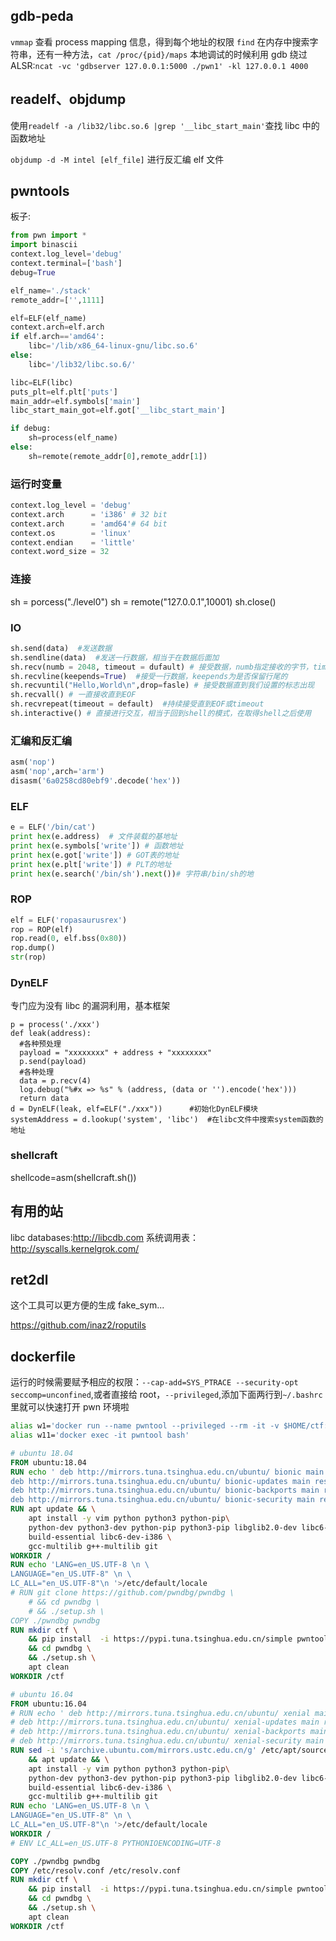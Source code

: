 ## gdb-peda

`vmmap`
查看 process mapping 信息，得到每个地址的权限
`find` 在内存中搜索字符串，还有一种方法，`cat /proc/{pid}/maps`
本地调试的时候利用 gdb 绕过 ALSR:`ncat -vc 'gdbserver 127.0.0.1:5000 ./pwn1' -kl 127.0.0.1 4000`

## readelf、objdump

使用`readelf -a /lib32/libc.so.6 |grep '__libc_start_main'`查找 libc 中的函数地址

`objdump -d -M intel [elf_file]` 进行反汇编 elf 文件

## pwntools

板子:

```py
from pwn import *
import binascii
context.log_level='debug'
context.terminal=['bash']
debug=True

elf_name='./stack'
remote_addr=['',1111]

elf=ELF(elf_name)
context.arch=elf.arch
if elf.arch=='amd64':
    libc='/lib/x86_64-linux-gnu/libc.so.6'
else:
    libc='/lib32/libc.so.6/'

libc=ELF(libc)
puts_plt=elf.plt['puts']
main_addr=elf.symbols['main']
libc_start_main_got=elf.got['__libc_start_main']

if debug:
    sh=process(elf_name)
else:
    sh=remote(remote_addr[0],remote_addr[1])
```

### 运行时变量

```py
context.log_level = 'debug'
context.arch      = 'i386' # 32 bit
context.arch      = 'amd64'# 64 bit
context.os        = 'linux'
context.endian    = 'little'
context.word_size = 32
```

### 连接

sh = porcess("./level0")
sh = remote("127.0.0.1",10001)
sh.close()

### IO

```py
sh.send(data)  #发送数据
sh.sendline(data)  #发送一行数据，相当于在数据后面加
sh.recv(numb = 2048, timeout = dufault) # 接受数据，numb指定接收的字节，timeout指定超时
sh.recvline(keepends=True)  #接受一行数据，keepends为是否保留行尾的
sh.recvuntil("Hello,World\n",drop=fasle) # 接受数据直到我们设置的标志出现
sh.recvall() # 一直接收直到EOF
sh.recvrepeat(timeout = default)  #持续接受直到EOF或timeout
sh.interactive() # 直接进行交互，相当于回到shell的模式，在取得shell之后使用
```

### 汇编和反汇编

```py
asm('nop')
asm('nop',arch='arm')
disasm('6a0258cd80ebf9'.decode('hex'))
```

### ELF

```py
e = ELF('/bin/cat')
print hex(e.address)  # 文件装载的基地址
print hex(e.symbols['write']) # 函数地址
print hex(e.got['write']) # GOT表的地址
print hex(e.plt['write']) # PLT的地址
print hex(e.search('/bin/sh').next())# 字符串/bin/sh的地
```

### ROP

```py
elf = ELF('ropasaurusrex')
rop = ROP(elf)
rop.read(0, elf.bss(0x80))
rop.dump()
str(rop)
```

### DynELF

专门应为没有 libc 的漏洞利用，基本框架

```
p = process('./xxx')
def leak(address):
  #各种预处理
  payload = "xxxxxxxx" + address + "xxxxxxxx"
  p.send(payload)
  #各种处理
  data = p.recv(4)
  log.debug("%#x => %s" % (address, (data or '').encode('hex')))
  return data
d = DynELF(leak, elf=ELF("./xxx"))      #初始化DynELF模块
systemAddress = d.lookup('system', 'libc')  #在libc文件中搜索system函数的地址
```

### shellcraft

shellcode=asm(shellcraft.sh())

## 有用的站

libc databases:http://libcdb.com
系统调用表：http://syscalls.kernelgrok.com/

## ret2dl

这个工具可以更方便的生成 fake_sym...

https://github.com/inaz2/roputils

## dockerfile

运行的时候需要赋予相应的权限：`--cap-add=SYS_PTRACE --security-opt seccomp=unconfined`,或者直接给 root，`--privileged`,添加下面两行到`~/.bashrc`里就可以快速打开 pwn 环境啦

```sh
alias w1='docker run --name pwntool --privileged --rm -it -v $HOME/ctf:/ctf/ pwntool /bin/bash'
alias w11='docker exec -it pwntool bash'
```

```dockerfile
# ubuntu 18.04
FROM ubuntu:18.04
RUN echo ' deb http://mirrors.tuna.tsinghua.edu.cn/ubuntu/ bionic main restricted universe multiverse \n \
deb http://mirrors.tuna.tsinghua.edu.cn/ubuntu/ bionic-updates main restricted universe multiverse \n \
deb http://mirrors.tuna.tsinghua.edu.cn/ubuntu/ bionic-backports main restricted universe multiverse \n \
deb http://mirrors.tuna.tsinghua.edu.cn/ubuntu/ bionic-security main restricted universe multiverse \n '> /etc/apt/sources.list
RUN apt update && \
    apt install -y vim python python3 python-pip\
    python-dev python3-dev python-pip python3-pip libglib2.0-dev libc6-dbg \
    build-essential libc6-dev-i386 \
    gcc-multilib g++-multilib git
WORKDIR /
RUN echo 'LANG=en_US.UTF-8 \n \
LANGUAGE="en_US.UTF-8" \n \
LC_ALL="en_US.UTF-8"\n '>/etc/default/locale
# RUN git clone https://github.com/pwndbg/pwndbg \
    # && cd pwndbg \
    # && ./setup.sh \
COPY ./pwndbg pwndbg
RUN mkdir ctf \
    && pip install  -i https://pypi.tuna.tsinghua.edu.cn/simple pwntools \
    && cd pwndbg \
    && ./setup.sh \
    apt clean
WORKDIR /ctf
```

```dockerfile
# ubuntu 16.04
FROM ubuntu:16.04
# RUN echo ' deb http://mirrors.tuna.tsinghua.edu.cn/ubuntu/ xenial main restricted universe multiverse \n \
# deb http://mirrors.tuna.tsinghua.edu.cn/ubuntu/ xenial-updates main restricted universe multiverse \n \
# deb http://mirrors.tuna.tsinghua.edu.cn/ubuntu/ xenial-backports main restricted universe multiverse \n \
# deb http://mirrors.tuna.tsinghua.edu.cn/ubuntu/ xenial-security main restricted universe multiverse \n '> /etc/apt/sources.list
RUN sed -i 's/archive.ubuntu.com/mirrors.ustc.edu.cn/g' /etc/apt/sources.list \
    && apt update && \
    apt install -y vim python python3 python-pip\
    python-dev python3-dev python-pip python3-pip libglib2.0-dev libc6-dbg \
    build-essential libc6-dev-i386 \
    gcc-multilib g++-multilib git
RUN echo 'LANG=en_US.UTF-8 \n \
LANGUAGE="en_US.UTF-8" \n \
LC_ALL="en_US.UTF-8"\n '>/etc/default/locale
WORKDIR /
# ENV LC_ALL=en_US.UTF-8 PYTHONIOENCODING=UTF-8

COPY ./pwndbg pwndbg
COPY /etc/resolv.conf /etc/resolv.conf
RUN mkdir ctf \
    && pip install  -i https://pypi.tuna.tsinghua.edu.cn/simple pwntools \
    && cd pwndbg \
    && ./setup.sh \
    apt clean
WORKDIR /ctf
```
